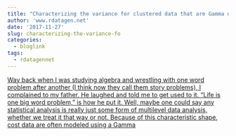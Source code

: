 ```yaml
---
title: "Characterizing the variance for clustered data that are Gamma distributed"
author: 'www.rdatagen.net'
date: '2017-11-27'
slug: characterizing-the-variance-fo
categories:
  - bloglink
tags:
  - rdatagennet
---
```


[Way back when I was studying algebra and wrestling with one word problem after another (I think now they call them story problems), I complained to my father. He laughed and told me to get used to it. “Life is one big word problem,” is how he put it. Well, maybe one could say any statistical analysis is really just some form of multilevel data analysis, whether we treat it that way or not. Because of this characteristic shape, cost data are often modeled using a Gamma<i class="fas fa-external-link-alt"></i>](https://www.rdatagen.net/post/icc-for-gamma-distribution/)

